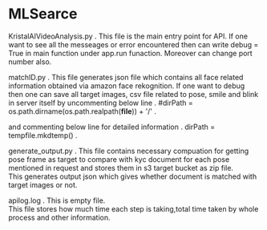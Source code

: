 # MLSearce

KristalAIVideoAnalysis.py . 
This file is the main entry point for API. If one want to see all the messeages or error encountered then can write debug = True in main function under app.run funaction. Moreover can change port number also.

matchID.py . 
This file generates json file which contains all face related information obtained via amazon face rekognition.
If one want to debug then one can save all target images, csv file related to pose, smile and blink in server itself by uncommenting below line . 
#dirPath  = os.path.dirname(os.path.realpath(__file__)) + '/' . 

and commenting below line for detailed information . 
dirPath = tempfile.mkdtemp() . 

generate_output.py . 
This file contains necessary compuation for getting pose frame as target to compare with kyc document for each pose mentioned in request and stores them in s3 target bucket as zip file.<br />
This generates output json which gives whether document is matched with target images or not.

apilog.log . 
This is empty file. <br />
This file stores how much time each step is taking,total time taken by whole process and other information.
